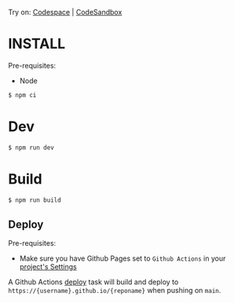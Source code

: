 Try on: [Codespace](https://github.com/codespaces/new?template_repository=abernier%2Ftpl-react) | [CodeSandbox](https://codesandbox.io/s/github/abernier/tpl-react)

# INSTALL

Pre-requisites:

- Node

```sh
$ npm ci
```

# Dev

```sh
$ npm run dev
```

# Build

```sh
$ npm run build
```

## Deploy

Pre-requisites: 

- Make sure you have Github Pages set to `Github Actions` in your [project's Settings](/../../settings/pages)

A Github Actions [deploy](.github/workflows/deploy.yml) task will build and deploy to `https://{username}.github.io/{reponame}` when pushing on `main`.
